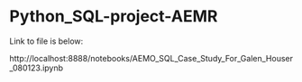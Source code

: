 # Python_SQL-project-AEMR

Link to file is below:

http://localhost:8888/notebooks/AEMO_SQL_Case_Study_For_Galen_Houser_080123.ipynb
